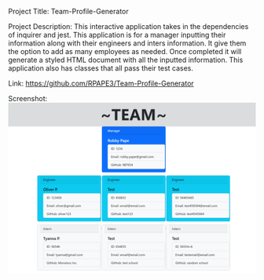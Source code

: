 Project Title: Team-Profile-Generator

Project Description: This interactive application takes in the dependencies of inquirer and jest. This application is for a manager inputting their information along with their engineers and inters information. It give them the option to add as many employees as needed. Once completed it will generate a styled HTML document with all the inputted information. This application also has classes that all pass their test cases. 
 
 Link: https://github.com/RPAPE3/Team-Profile-Generator

Screenshot: 
![Screenshot](./images/screenshot.png)